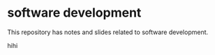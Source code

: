 software development
====================
This repository has notes and slides related to software development.

hihi
